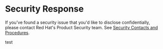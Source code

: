 # Security Response

If you've found a security issue that you'd like to disclose confidentially, please contact Red Hat's Product Security team. See [Security Contacts and Procedures](https://access.redhat.com/security/team/contact).

test